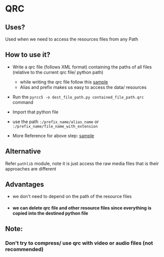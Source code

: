 # QRC

## Uses?

Used when we need to access the resources files from any Path

## How to use it?

* Write a qrc file (follows XML format) containing the paths of all files (relative to the current qrc file/ python path)
    * while writing the qrc file follow this [sample]("https://github.com/RahulARanger/My_PyQt5_Book/tree/master/Handling%20Resources/QRC/note.qrc")
    * Alias and prefix makes us easy to access the data/ resources

* Run the `pyrcc5 -o dest_file_path.py contained_file_path.qrc` command 

* Import that python file 

* use the path `:/prefix_name/alias_name` or `:/prefix_name/file_name_with_extension`
  
* More Reference for above step: [sample]("https://github.com/RahulARanger/My_PyQt5_Book/tree/master/Handling%20Resources/QRC/all_in_one.py")


## Alternative

Refer `pathlib` module, note it is just access the raw media files that is their approaches are different


## Advantages

* we don't need to depend on the path of the resource files

* #### we can delete qrc file and other resource files since everything is copied into the destined python file


## Note:

### Don't try to compress/ use qrc with video or audio files (not recommended)